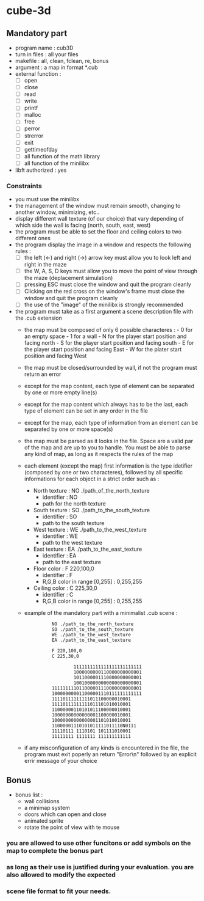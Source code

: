 # cube-3d

## Mandatory part

- program name : cub3D
- turn in files : all your files
- makefile : all, clean, fclean, re, bonus
- argument : a map in format *.cub
- external function :
    - [ ] open
    - [ ] close
    - [ ] read
    - [ ] write
    - [ ] printf
    - [ ] malloc
    - [ ] free
    - [ ] perror
    - [ ] strerror
    - [ ] exit
    - [ ] gettimeofday
    - [ ] all function of the math library
    - [ ] all function of the minilibx

- libft authorized : yes

### Constraints

- you must use the minilibx
- the management of the window must remain smooth, changing to another window, minimizing, etc..
- display different wall texture (of our choice) that vary depending of which side the wall is facing
(north, south, east, west)
- the program must be able to set the floor and ceiling colors to two different ones
- the program display the image in a window and respects the following rules :
    - [ ] the left (<-) and right (->) arrow key must allow you to look left and right in the maze
    - [ ] the W, A, S, D keys must allow you to move the point of view through the maze (deplacement simulation)
    - [ ] pressing ESC must close the window and quit the program cleanly
    - [ ] Clicking on the red cross on the window's frame must close the window and quit the program cleanly
    - [ ] the use of the "image" of the minilibx is strongly recommended

- the program must take as a first argument a scene description file with the .cub extension
    - the map must be composed of only 6 possible characteres :
            - 0 for an empty space
            - 1 for a wall
            - N for the player start position and facing north
            - S for the player start position and facing south
            - E for the player start position and facing East
            - W for the plater start position and facing West
    - the map must be closed/surrounded by wall, if not the program must return an error
    - except for the map content, each type of element can be separated by one or more empty line(s)
    - except for the map content which always has to be the last, each type of element can be set
    in any order in the file
    - except for the map, each type of information from an element can be separated by one or more space(s)
    - the map must be parsed as it looks in the file. Space are a valid par of the map and are up to you
    to handle. You must be able to parse any kind of map, as long as it respects the rules of the map

    - each element (except the map) first information is the type idetifier (composed by one or two characteres),
    followed by all specific informations for each object in a strict order such as :
        - North texture :
            NO ./path_of_the_north_texture
            - identifier : NO 
            - path for the north texture
        - South texture :
            SO ./path_to_the_south_texture
            - identifier : SO
            - path to the south texture
        - West texture : 
            WE ./path_to_the_west_texture
            - identifier : WE
            - path to the west texture
        - East texture :
            EA ./path_to_the_east_texture
            - identifier : EA
            - path to the east texture
        - Floor color :
            F 220,100,0
            - identifier : F
            - R,G,B color in range [0,255] : 0,255,255 
        - Ceiling color :
            C 225,30,0
            - identifier : C 
            - R,G,B color in range [0,255] : 0,255,255 
    - example of the mandatory part with a minimalist .cub scene :

                    NO ./path_to_the_north_texture
                    SO ./path_to_the_south_texture
                    WE ./path_to_the_west_texture
                    EA ./path_to_the_east_texture

                    F 220,100,0
                    C 225,30,0

                            1111111111111111111111111
                            1000000000110000000000001
                            1011000001110000000000001
                            1001000000000000000000001
                    111111111011000001110000000000001
                    100000000011000001110111111111111
                    11110111111111011100000010001
                    11110111111111011101010010001
                    11000000110101011100000010001
                    10000000000000001100000010001
                    10000000000000001101010010001
                    11000001110101011111011110N0111
                    11110111 1110101 101111010001
                    11111111 1111111 111111111111

    - if any misconfiguration of any kinds is encountered in the file, the program
    must exit poperly an return "Error\n" followed by an explicit errir message of your choice


## Bonus 

- bonus list :
    - wall collisions
    - a minimap system
    - doors which can open and close
    - animated sprite
    - rotate the point of view with te mouse

### you are allowed to use other funcitons or add symbols on the map to complete the bonus part 
### as long as their use is justified during your evaluation. you are also allowed to modify the expected
### scene file format to fit your needs.
